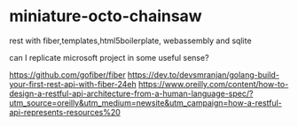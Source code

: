 # miniature-octo-chainsaw
rest with fiber,templates,html5boilerplate, webassembly and sqlite

can I replicate microsoft project in some useful sense?

https://github.com/gofiber/fiber
https://dev.to/devsmranjan/golang-build-your-first-rest-api-with-fiber-24eh
https://www.oreilly.com/content/how-to-design-a-restful-api-architecture-from-a-human-language-spec/?utm_source=oreilly&utm_medium=newsite&utm_campaign=how-a-restful-api-represents-resources%20
